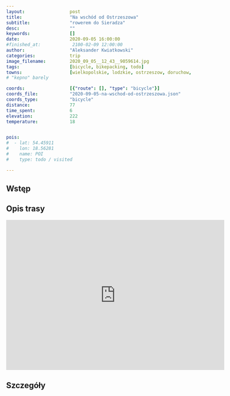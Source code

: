 ```yaml
---
layout:                 post
title:                  "Na wschód od Ostrzeszowa"
subtitle:               "rowerem do Sieradza"
desc:                   ""
keywords:               []
date:                   2020-09-05 16:00:00
#finished_at:            2100-02-09 12:00:00
author:                 "Aleksander Kwiatkowski"
categories:             trip
image_filename:         2020_09_05__12_43__9059614.jpg
tags:                   [bicycle, bikepacking, todo]
towns:                  [wielkopolskie, lodzkie, ostrzeszow, doruchow, wieruszow, galewice, klonowa, braszewice, brzeznio, sieradz]
# "kepno" barely

coords:                 [{"route": [], "type": "bicycle"}]
coords_file:            "2020-09-05-na-wschod-od-ostrzeszowa.json"
coords_type:            "bicycle"
distance:               77
time_spent:             6
elevation:              222
temperature:            18


pois:
#  - lat: 54.45911
#    lon: 18.56281
#    name: POI
#    type: todo / visited

---
```



## Wstęp

## Opis trasy

<iframe height='405' width='590' frameborder='0' allowtransparency='true' scrolling='no' src='https://www.strava.com/activities/4015114569/embed/5f9fedeff87ada4ec96f9e440027bd761a9f8296'></iframe>

## Szczegóły
